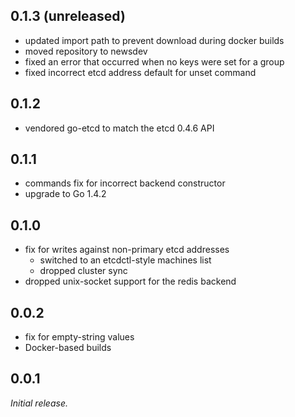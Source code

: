 ## 0.1.3 (unreleased)

* updated import path to prevent download during docker builds
* moved repository to newsdev
* fixed an error that occurred when no keys were set for a group
* fixed incorrect etcd address default for unset command

## 0.1.2

* vendored go-etcd to match the etcd 0.4.6 API

## 0.1.1

* commands fix for incorrect backend constructor
* upgrade to Go 1.4.2

## 0.1.0

* fix for writes against non-primary etcd addresses
	* switched to an etcdctl-style machines list
	* dropped cluster sync
* dropped unix-socket support for the redis backend

## 0.0.2

* fix for empty-string values
* Docker-based builds

## 0.0.1

*Initial release.*
